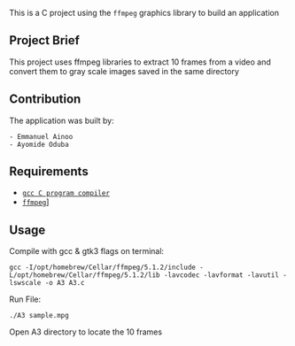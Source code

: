 This is a C project using the `ffmpeg` graphics library to build an application

## Project Brief

This project uses ffmpeg libraries to extract 10 frames from a video and convert them to gray scale images saved in the same directory

## Contribution

The application was built by:

```
- Emmanuel Ainoo
- Ayomide Oduba
```

## Requirements

- [`gcc C program compiler`](https://gcc.gnu.org)
- [`ffmpeg`]([https://ffmpeg.org)]

## Usage

Compile with gcc & gtk3 flags on terminal:

```shell
gcc -I/opt/homebrew/Cellar/ffmpeg/5.1.2/include -L/opt/homebrew/Cellar/ffmpeg/5.1.2/lib -lavcodec -lavformat -lavutil -lswscale -o A3 A3.c
```

Run File:

```shell
./A3 sample.mpg
```

Open A3 directory to locate the 10 frames
